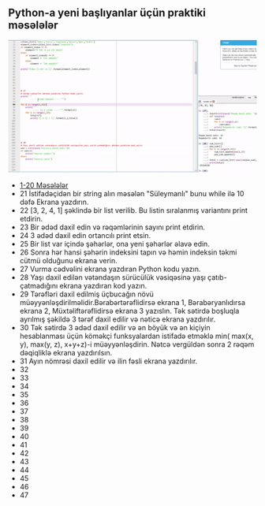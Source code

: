 ## Python-a yeni başlıyanlar üçün praktiki məsələlər

![ScreenShot](/screenshot.gif)


* [1-20 Məsələlər](https://github.com/sooleymanli/Python-Exercises-1)
* 21 İstifadəçidən bir string alın məsələn "Süleymanlı" bunu while ilə 10 dəfə Ekrana yazdırın.
* 22 [3, 2, 4, 1]  şəklində bir list verilib. Bu listin sıralanmış variantını print etdirin.
* 23 Bir ədəd daxil edin və rəqəmlərinin sayını print etdirin.
* 24 3 ədəd daxil  edin ortancılı print etsin.
* 25 Bir list var içində şəhərlər, ona yeni şəhərlər əlavə edin.
* 26 Sonra hər hansi şəhərin indeksini tapın və həmin indeksin təkmi cütmü olduğunu ekrana verin.
* 27 Vurma cədvəlini ekrana yazdıran Python kodu yazın.
* 28 Yaşı daxil edilən vətəndaşın sürücülük vəsiqəsinə yaşı çatıb-çatmadığını ekrana yazdıran kod yazın.
* 29 Tərəfləri daxil edilmiş üçbucağın növü müəyyənləşdirilməlidir.Bərabərtərəflidirsə ekrana 1, 
Bərabəryanlıdırsa ekrana 2, 
 Müxtəliftərəflidirsə ekrana 3 yazıslın. 
 Tək sətirdə boşluqla ayrılmış şəkildə 3 tərəf daxil edilir və nəticə ekrana yazdırılır.
* 30 Tək sətirdə 3 ədəd daxil edilir və ən böyük və ən kiçiyin hesablanması üçün
 köməkçi funksyalardan istifadə etməklə min( max(x, y), max(y, z), x+y+z)-i müəyyənləşdirin.
 Nətcə vergüldən sonra 2 rəqəm dəqiqliklə ekrana yazdırılsın. 
* 31 Ayın nömrəsi daxil edilir və ilin fəsli ekrana yazdırılır.
* 32
* 33
* 34
* 35
* 36
* 37
* 38
* 39
* 40
* 41
* 42
* 43
* 44
* 45
* 46
* 47
